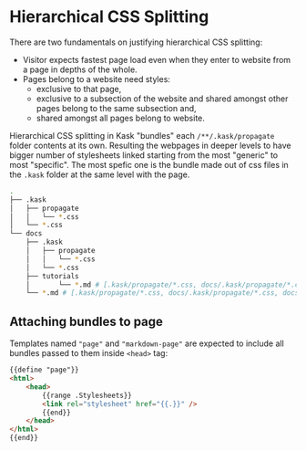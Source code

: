 # Hierarchical CSS Splitting

There are two fundamentals on justifying hierarchical CSS splitting:

-   Visitor expects fastest page load even when they enter to website from a page in depths of the whole.
-   Pages belong to a website need styles:
    -   exclusive to that page,
    -   exclusive to a subsection of the website and shared amongst other pages belong to the same subsection and,
    -   shared amongst all pages belong to website.

Hierarchical CSS splitting in Kask "bundles" each `/**/.kask/propagate` folder contents at its own. Resulting the webpages in deeper levels to have bigger number of stylesheets linked starting from the most "generic" to most "specific". The most spefic one is the bundle made out of css files in the `.kask` folder at the same level with the page.

```sh
.
├── .kask
│   ├── propagate
│   │   └── *.css
│   └── *.css
└── docs
    ├── .kask
    │   ├── propagate
    │   │   └── *.css
    │   └── *.css
    ├── tutorials
    │       └── *.md # [.kask/propagate/*.css, docs/.kask/propagate/*.css]
    └── *.md # [.kask/propagate/*.css, docs/.kask/propagate/*.css, docs/.kask/*.css]
```

## Attaching bundles to page

Templates named `"page"` and `"markdown-page"` are expected to include all bundles passed to them inside `<head>` tag:

```html
{{define "page"}}
<html>
    <head>
        {{range .Stylesheets}}
        <link rel="stylesheet" href="{{.}}" />
        {{end}}
    </head>
</html>
{{end}}
```
